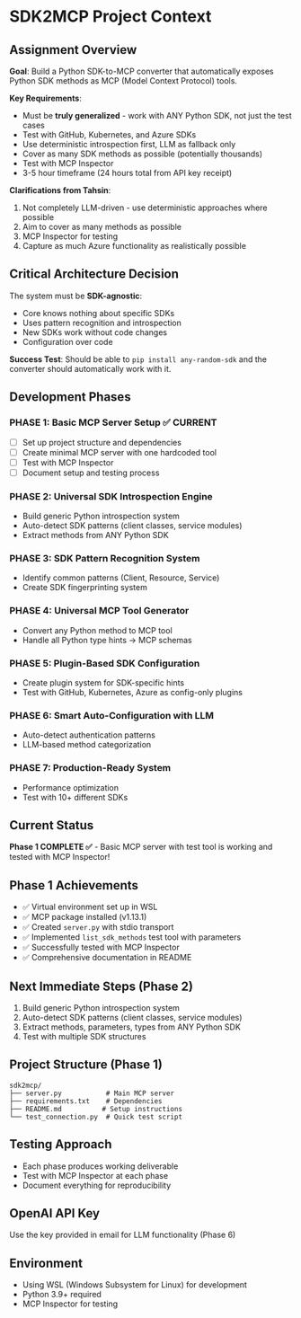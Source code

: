 # SDK2MCP Project Context

## Assignment Overview
**Goal**: Build a Python SDK-to-MCP converter that automatically exposes Python SDK methods as MCP (Model Context Protocol) tools.

**Key Requirements**:
- Must be **truly generalized** - work with ANY Python SDK, not just the test cases
- Test with GitHub, Kubernetes, and Azure SDKs
- Use deterministic introspection first, LLM as fallback only
- Cover as many SDK methods as possible (potentially thousands)
- Test with MCP Inspector
- 3-5 hour timeframe (24 hours total from API key receipt)

**Clarifications from Tahsin**:
1. Not completely LLM-driven - use deterministic approaches where possible
2. Aim to cover as many methods as possible
3. MCP Inspector for testing
4. Capture as much Azure functionality as realistically possible

## Critical Architecture Decision
The system must be **SDK-agnostic**:
- Core knows nothing about specific SDKs
- Uses pattern recognition and introspection
- New SDKs work without code changes
- Configuration over code

**Success Test**: Should be able to `pip install any-random-sdk` and the converter should automatically work with it.

## Development Phases

### PHASE 1: Basic MCP Server Setup ✅ CURRENT
- [ ] Set up project structure and dependencies
- [ ] Create minimal MCP server with one hardcoded tool
- [ ] Test with MCP Inspector
- [ ] Document setup and testing process

### PHASE 2: Universal SDK Introspection Engine
- Build generic Python introspection system
- Auto-detect SDK patterns (client classes, service modules)
- Extract methods from ANY Python SDK

### PHASE 3: SDK Pattern Recognition System
- Identify common patterns (Client, Resource, Service)
- Create SDK fingerprinting system

### PHASE 4: Universal MCP Tool Generator
- Convert any Python method to MCP tool
- Handle all Python type hints → MCP schemas

### PHASE 5: Plugin-Based SDK Configuration
- Create plugin system for SDK-specific hints
- Test with GitHub, Kubernetes, Azure as config-only plugins

### PHASE 6: Smart Auto-Configuration with LLM
- Auto-detect authentication patterns
- LLM-based method categorization

### PHASE 7: Production-Ready System
- Performance optimization
- Test with 10+ different SDKs

## Current Status
**Phase 1 COMPLETE ✅** - Basic MCP server with test tool is working and tested with MCP Inspector!

## Phase 1 Achievements
- ✅ Virtual environment set up in WSL
- ✅ MCP package installed (v1.13.1)
- ✅ Created `server.py` with stdio transport
- ✅ Implemented `list_sdk_methods` test tool with parameters
- ✅ Successfully tested with MCP Inspector
- ✅ Comprehensive documentation in README

## Next Immediate Steps (Phase 2)
1. Build generic Python introspection system
2. Auto-detect SDK patterns (client classes, service modules)
3. Extract methods, parameters, types from ANY Python SDK
4. Test with multiple SDK structures

## Project Structure (Phase 1)
```
sdk2mcp/
├── server.py           # Main MCP server
├── requirements.txt    # Dependencies
├── README.md          # Setup instructions
└── test_connection.py  # Quick test script
```

## Testing Approach
- Each phase produces working deliverable
- Test with MCP Inspector at each phase
- Document everything for reproducibility

## OpenAI API Key
Use the key provided in email for LLM functionality (Phase 6)

## Environment
- Using WSL (Windows Subsystem for Linux) for development
- Python 3.9+ required
- MCP Inspector for testing
